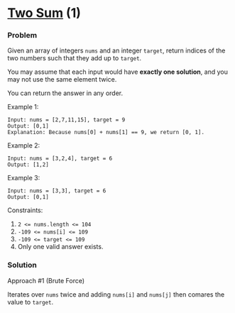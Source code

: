 # [Two Sum](https://leetcode.com/problems/two-sum/) (1)

### Problem

Given an array of integers `nums` and an integer `target`, return indices of the two numbers such that they add up to `target`.

You may assume that each input would have **exactly one solution**, and you may not use the same element twice.

You can return the answer in any order.

Example 1:

```
Input: nums = [2,7,11,15], target = 9
Output: [0,1]
Explanation: Because nums[0] + nums[1] == 9, we return [0, 1].
```

Example 2:

```
Input: nums = [3,2,4], target = 6
Output: [1,2]
```

Example 3:

```
Input: nums = [3,3], target = 6
Output: [0,1]
```

Constraints:

1. `2 <= nums.length <= 104`
2. `-109 <= nums[i] <= 109`
3. `-109 <= target <= 109`
4. Only one valid answer exists.

### Solution

Approach #1 (Brute Force)

Iterates over `nums` twice and adding `nums[i]` and `nums[j]` then comares the value to `target`.
